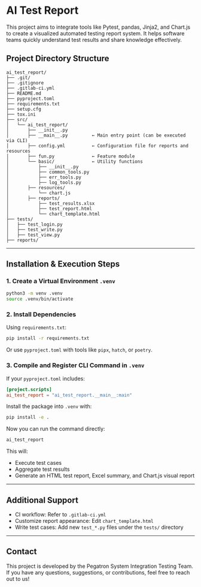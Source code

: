 # AI Test Report

This project aims to integrate tools like Pytest, pandas, Jinja2, and Chart.js to create a visualized automated testing report system. It helps software teams quickly understand test results and share knowledge effectively.

## Project Directory Structure

```plaintext
ai_test_report/
├── .git/
├── .gitignore
├── .gitlab-ci.yml
├── README.md
├── pyproject.toml
├── requirements.txt
├── setup.cfg
├── tox.ini
├── src/
│   └── ai_test_report/
│       ├── __init__.py
│       ├── __main__.py         ← Main entry point (can be executed via CLI)
│       ├── config.yml          ← Configuration file for reports and resources
│       ├── fun.py              ← Feature module
│       └── basic/              ← Utility functions
│           ├── __init__.py
│           ├── common_tools.py
│           ├── err_tools.py
│           ├── log_tools.py
│       ├── resources/
│           └── chart.js
│       ├── reports/
│           ├── test_results.xlsx
│           ├── test_report.html
│           └── chart_template.html
├── tests/
│   ├── test_login.py
│   ├── test_write.py
│   ├── test_view.py
├── reports/
```

---

## Installation & Execution Steps

### 1. Create a Virtual Environment `.venv`

```bash
python3 -m venv .venv
source .venv/bin/activate
```

### 2. Install Dependencies

Using `requirements.txt`:

```bash
pip install -r requirements.txt
```

Or use `pyproject.toml` with tools like `pipx`, `hatch`, or `poetry`.

### 3. Compile and Register CLI Command in `.venv`

If your `pyproject.toml` includes:

```toml
[project.scripts]
ai_test_report = "ai_test_report.__main__:main"
```

Install the package into `.venv` with:

```bash
pip install -e .
```

Now you can run the command directly:

```bash
ai_test_report
```

This will:
- Execute test cases
- Aggregate test results
- Generate an HTML test report, Excel summary, and Chart.js visual report

---

## Additional Support

- CI workflow: Refer to `.gitlab-ci.yml`
- Customize report appearance: Edit `chart_template.html`
- Write test cases: Add new `test_*.py` files under the `tests/` directory

---

## Contact

This project is developed by the Pegatron System Integration Testing Team. If you have any questions, suggestions, or contributions, feel free to reach out to us!


